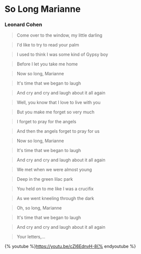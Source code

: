 # So Long Marianne

### Leonard Cohen

> Come over to the window, my little darling

> I'd like to try to read your palm

> I used to think I was some kind of Gypsy boy

> Before I let you take me home

> Now so long, Marianne

> It's time that we began to laugh

> And cry and cry and laugh about it all again

> Well, you know that I love to live with you

> But you make me forget so very much

> I forget to pray for the angels

> And then the angels forget to pray for us

> Now so long, Marianne

> It's time that we began to laugh

> And cry and cry and laugh about it all again

> We met when we were almost young

> Deep in the green lilac park

> You held on to me like I was a crucifix

> As we went kneeling through the dark

> Oh, so long, Marianne

> It's time that we began to laugh

> And cry and cry and laugh about it all again

> Your letters,…


{% youtube %}https://youtu.be/cZI6EdnvH-8{% endyoutube %}







